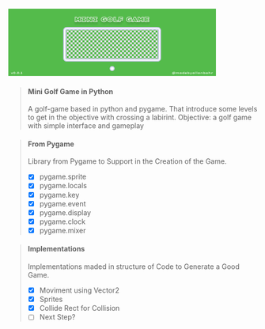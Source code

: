 ![banner](./ui/banner_mgg.png)
> #### Mini Golf Game in Python
> A golf-game based in python and pygame. That introduce some levels to get in the objective with crossing a labirint.
> Objective: a golf game with simple interface and gameplay

> #### From Pygame
> Library from Pygame to Support in the Creation of the Game.
> - [x] pygame.sprite
> - [x] pygame.locals
> - [x] pygame.key
> - [x] pygame.event 
> - [x] pygame.display
> - [x] pygame.clock
> - [x] pygame.mixer

> #### Implementations
> Implementations maded in structure of Code to Generate a Good Game.
> - [x] Moviment using Vector2
> - [x] Sprites
> - [x] Collide Rect for Collision
> - [ ] Next Step?